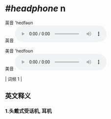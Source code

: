 # ***\#headphone*** n
英音 'hedfəʊn  
英音
<audio src="./media/headphone1.aac" controls="controls"></audio>

美音 'hedfoʊn  
美音
<audio src="./media/headphone2.aac" controls="controls"></audio>



| 词频 1 |  

英文释义
---
### 1.**头戴式受话机, 耳机**  


